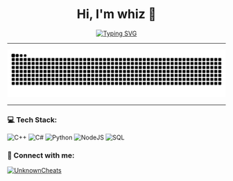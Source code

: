 <!-- Profile Header -->
<h1 align="center">Hi, I'm whiz 👋</h1>

<p align="center">
  <a href="https://github.com/wh-iz">
    <img src="https://readme-typing-svg.herokuapp.com?font=Fira+Code&weight=500&size=24&duration=3000&pause=1000&color=2FF3E0&center=true&vCenter=true&width=450&lines=AI+Model+Detection+Specialist;Real-Time+Vision+Systems;CUDA+%7C+TensorRT+%7C+.NET+%7C+C%2B%2B" alt="Typing SVG">
  </a>
</p>

---
![snake animation](https://github.com/wh-iz/wh-iz/blob/output/github-snake.svg)

---

### 💻 Tech Stack:
![C++](https://img.shields.io/badge/c++-%2300599C.svg?style=for-the-badge&logo=c%2B%2B&logoColor=white)
![C#](https://img.shields.io/badge/c%23-%23239120.svg?style=for-the-badge&logo=c-sharp&logoColor=white)
![Python](https://img.shields.io/badge/python-3670A0?style=for-the-badge&logo=python&logoColor=ffdd54)
![NodeJS](https://img.shields.io/badge/node.js-6DA55F?style=for-the-badge&logo=node.js&logoColor=white)
![SQL](https://img.shields.io/badge/sql-%2300599C.svg?style=for-the-badge&logo=postgresql&logoColor=white)

### 🔗 Connect with me:
[![UnknownCheats](https://img.shields.io/badge/UnknownCheats-1F2937?style=for-the-badge)](https://www.unknowncheats.me/forum/members/5380710.html)
